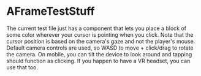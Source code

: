 # AFrameTestStuff

The current test file just has a component that lets you place a block of some color wherever your cursor is pointing when you click. Note that the cursor position is based on the camera's gaze and not the player's mouse. Default camera controls are used, so WASD to move + click/drag to rotate the camera. On mobile, you can tilt the device to look around and tapping should function as clicking. If you happen to have a VR headset, you can use that too.
